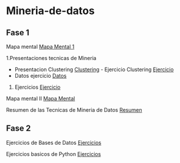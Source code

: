 # Mineria-de-datos
## Fase 1
Mapa mental [Mapa Mental 1](https://github.com/vanessaodlr/Mineria-de-datos/blob/master/MapaMental_1_1810699.pdf)

1.Presentaciones tecnicas de Mineria 
  - Presentacion Clustering [Clustering](https://github.com/patyarvizu/Mineria-de-datos/blob/master/Presentacion_Clustering_002_(Con_Ejercicio).pdf)
			                    - Ejercicio Clustering [Ejercicio](https://github.com/patyarvizu/Mineria-de-datos/blob/master/EjercicioClustering.ipynb)
  - Datos ejercicio [Datos](https://github.com/patyarvizu/Mineria-de-datos/blob/master/cars.csv)

1. Ejercicios [Ejercicio](https://github.com/gnoelopez/MineriaDeDatos/blob/master/Ejercicios1_1_002.pdf)

Mapa mental II [Mapa Mental](https://github.com/vanessaodlr/Mineria-de-datos/blob/master/MapaMental_2_1810699.pdf)


Resumen de las Tecnicas de Mineria de Datos [Resumen](https://github.com/vanessaodlr/Mineria-de-datos/blob/master/Resumen_TecnicasdeMineriadeDatos_1810699.pdf)

## Fase 2
Ejercicios de Bases de Datos [Ejercicios](https://github.com/vanessaodlr/Mineria-de-datos/blob/master/An%C3%A1lisisBD_1810699.pdf)

Ejercicios basicos de Python [Ejercicios](https://github.com/vanessaodlr/Mineria-de-datos/blob/master/PythonB%C3%A1sico_1810699.ipynb)
